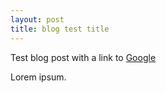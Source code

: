 ```yaml
---
layout: post
title: blog test title
---
```

Test blog post with a link to [Google](https://www.google.com/)

Lorem ipsum.
